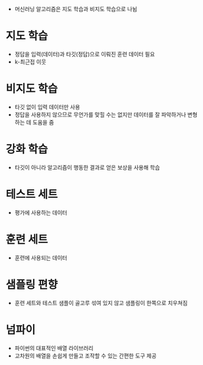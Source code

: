 - 머신러닝 알고리즘은 지도 학습과 비지도 학습으로 나뉨

# 지도 학습
- 정답을 입력(데이터)과 타깃(정답)으로 이뤄진 훈련 데이터 필요
- k-최근접 이웃

# 비지도 학습
- 타깃 없이 입력 데이터만 사용
- 정답을 사용하지 않으므로 무언가를 맞힐 수는 없지만 데이터를 잘 파악하거나 변형하는 데 도움을 줌

# 강화 학습
- 타깃이 아니라 알고리즘이 행동한 결과로 얻은 보상을 사용해 학습

# 테스트 세트
- 평가에 사용하는 데이터

# 훈련 세트
- 훈련에 사용되는 데이터

# 샘플링 편향
- 훈련 세트와 테스트 샘플이 골고루 섞여 있지 않고 샘플링이 한쪽으로 치우쳐짐

# 넘파이
- 파이썬의 대표적인 배열 라이브러리
- 고차원의 배열을 손쉽게 만들고 조작할 수 있는 간편한 도구 제공